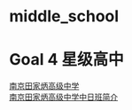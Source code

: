 # middle_school

# Goal 4 星级高中
[南京田家炳高级中学](https://baike.baidu.com/item/%E5%8D%97%E4%BA%AC%E7%94%B0%E5%AE%B6%E7%82%B3%E9%AB%98%E7%BA%A7%E4%B8%AD%E5%AD%A6/473692?fr=aladdin)<br>
[南京田家炳高级中学中日班简介](http://nj.zhongkao.com/e/20130509/518b0cfc93802.shtml)<br>
